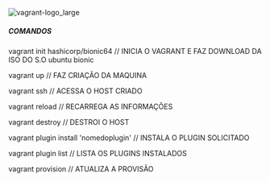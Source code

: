 
![vagrant-logo_large](https://github.com/user-attachments/assets/5f3f4b28-1e5f-4aab-af42-0adf73e4015d)







##### COMANDOS #####


vagrant init hashicorp/bionic64     // INICIA O VAGRANT E FAZ DOWNLOAD DA ISO DO S.O ubuntu bionic

vagrant up // FAZ CRIAÇÃO DA MAQUINA 

vagrant ssh // ACESSA O HOST CRIADO

vagrant reload // RECARREGA AS INFORMAÇÕES
  
vagrant destroy // DESTROI O HOST

vagrant plugin install 'nomedoplugin' // INSTALA O PLUGIN SOLICITADO 

vagrant plugin list // LISTA OS PLUGINS INSTALADOS

vagrant provision // ATUALIZA A PROVISÃO
